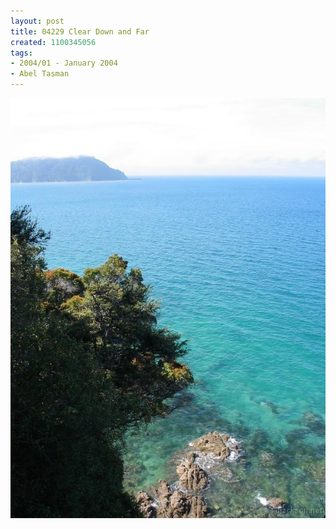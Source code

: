 ```yaml
---
layout: post
title: 04229 Clear Down and Far
created: 1100345056
tags:
- 2004/01 - January 2004
- Abel Tasman
---
```


<img src="/image/images/04229_clear_down_and_far-1478.jpg"/>

